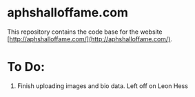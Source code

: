 # aphshalloffame.com

This repository contains the code base for the website [http://aphshalloffame.com/](http://aphshalloffame.com/).

# To Do:

1. Finish uploading images and bio data. Left off on Leon Hess
